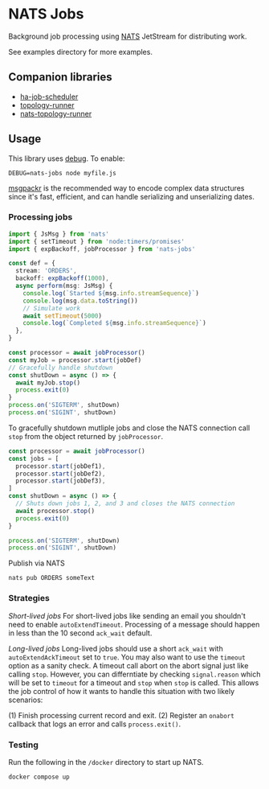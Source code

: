 # NATS Jobs

Background job processing using [NATS](https://nats.io/) JetStream for distributing
work.

See examples directory for more examples.

## Companion libraries

- [ha-job-scheduler](https://www.npmjs.com/package/ha-job-scheduler)
- [topology-runner](https://www.npmjs.com/package/topology-runner)
- [nats-topology-runner](https://www.npmjs.com/package/nats-topology-runner)

## Usage

This library uses [debug](https://www.npmjs.com/package/debug). To enable:

```
DEBUG=nats-jobs node myfile.js
```

[msgpackr](https://www.npmjs.com/package/msgpackr) is the recommended way
to encode complex data structures since it's fast, efficient, and can handle
serializing and unserializing dates.

### Processing jobs

```typescript
import { JsMsg } from 'nats'
import { setTimeout } from 'node:timers/promises'
import { expBackoff, jobProcessor } from 'nats-jobs'

const def = {
  stream: 'ORDERS',
  backoff: expBackoff(1000),
  async perform(msg: JsMsg) {
    console.log(`Started ${msg.info.streamSequence}`)
    console.log(msg.data.toString())
    // Simulate work
    await setTimeout(5000)
    console.log(`Completed ${msg.info.streamSequence}`)
  },
}

const processor = await jobProcessor()
const myJob = processor.start(jobDef)
// Gracefully handle shutdown
const shutDown = async () => {
  await myJob.stop()
  process.exit(0)
}
process.on('SIGTERM', shutDown)
process.on('SIGINT', shutDown)
```

To gracefully shutdown mutliple jobs and close the NATS connection call
`stop` from the object returned by `jobProcessor`.

```typescript
const processor = await jobProcessor()
const jobs = [
  processor.start(jobDef1),
  processor.start(jobDef2),
  processor.start(jobDef3),
]
const shutDown = async () => {
  // Shuts down jobs 1, 2, and 3 and closes the NATS connection
  await processor.stop()
  process.exit(0)
}

process.on('SIGTERM', shutDown)
process.on('SIGINT', shutDown)
```

Publish via NATS

```
nats pub ORDERS someText
```

### Strategies

*Short-lived jobs*
For short-lived jobs like sending an email you shouldn't need to enable `autoExtendTimeout`. Processing of a message should happen in less than the 10 second `ack_wait` default.

*Long-lived jobs*
Long-lived jobs should use a short `ack_wait` with `autoExtendAckTimeout` set to `true`.
You may also want to use the `timeout` option as a sanity check. A timeout call abort on the abort signal just like calling `stop`. However, you can differntiate by checking `signal.reason` which will be set to `timeout` for a timeout and `stop` when `stop` is called. This allows the job control of how it wants to handle this situation with two likely scenarios:

(1) Finish processing current record and exit.
(2) Register an `onabort` callback that logs an error and calls `process.exit()`.

### Testing

Run the following in the `/docker` directory to start up NATS.

```
docker compose up
```
